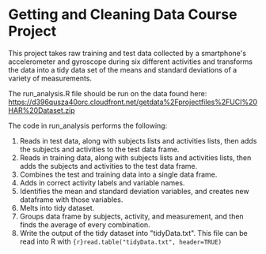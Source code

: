 # Getting and Cleaning Data Course Project

This project takes raw training and test data collected by a smartphone's accelerometer and gyroscope during six different activities and transforms the data into a tidy data set of the means and standard deviations of a variety of measurements.

The run_analysis.R file should be run on the data found here:
https://d396qusza40orc.cloudfront.net/getdata%2Fprojectfiles%2FUCI%20HAR%20Dataset.zip

The code in run_analysis performs the following:  
1.  Reads in test data, along with subjects lists and activities lists, then adds the subjects and activities to the test data frame.  
2.  Reads in training data, along with subjects lists and activities lists, then adds the subjects and activities to the test data frame.  
3.  Combines the test and training data into a single data frame.  
4.  Adds in correct activity labels and variable names.  
5.  Identifies the mean and standard deviation variables, and creates new dataframe with those variables.  
6.  Melts into tidy dataset.  
7.  Groups data frame by subjects, activity, and measurement, and then finds the average of every combination.  
8.  Write the output of the tidy dataset into "tidyData.txt".  This file can be read into R with ```{r}read.table("tidyData.txt", header=TRUE)```